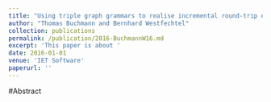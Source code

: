 ```yaml
---
title: "Using triple graph grammars to realise incremental round-trip engineering"
author: "Thomas Buchmann and Bernhard Westfechtel"
collection: publications
permalink: /publication/2016-BuchmannW16.md
excerpt: 'This paper is about '
date: 2016-01-01
venue: 'IET Software'
paperurl: ''
---
```


#Abstract
